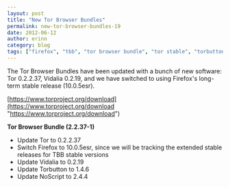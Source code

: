 ```yaml
---
layout: post
title: "New Tor Browser Bundles"
permalink: new-tor-browser-bundles-19
date: 2012-06-12
author: erinn
category: blog
tags: ["firefox", "tbb", "tor browser bundle", "tor stable", "torbutton"]
---
```


The Tor Browser Bundles have been updated with a bunch of new software: Tor 0.2.2.37, Vidalia 0.2.19, and we have switched to using Firefox's long-term stable release (10.0.5esr).

[https://www.torproject.org/download](https://www.torproject.org/download "https://www.torproject.org/download")

**Tor Browser Bundle (2.2.37-1)**

- Update Tor to 0.2.2.37
- Switch Firefox to 10.0.5esr, since we will be tracking the extended stable releases for TBB stable versions
- Update Vidalia to 0.2.19
- Update Torbutton to 1.4.6
- Update NoScript to 2.4.4

